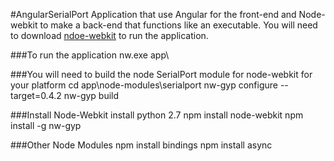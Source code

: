 #AngularSerialPort
Application that use Angular for the front-end and Node-webkit to make a back-end that functions like an executable.
You will need to download [ndoe-webkit](https://github.com/rogerwang/node-webkit) to run the application.

###To run the application
	nw.exe app\

###You will need to build the node SerialPort module for node-webkit for your platform
	cd app\node-modules\serialport
	nw-gyp configure --target=0.4.2
	nw-gyp build

###Install Node-Webkit
	install python 2.7
	npm install node-webkit
	npm install -g nw-gyp

###Other Node Modules
	npm install bindings
	npm install async